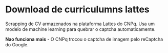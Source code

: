 # Download de curriculumns lattes

Scrapping de CV armazenados na plataforma Lattes do CNPq. Usa um modelo de machine learning para quebrar o captcha automaticamente.

**Nao funciona mais** - O CNPq trocou o captcha de imagem pelo reCaptcha do Google.
